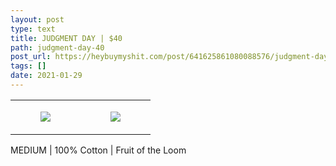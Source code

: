 ```yaml
---
layout: post
type: text
title: JUDGMENT DAY | $40
path: judgment-day-40
post_url: https://heybuymyshit.com/post/641625861080088576/judgment-day-40
tags: []
date: 2021-01-29
---
```




<table style="width:100%;"><tr><td style="vertical-align:top;">
      <figure class="tmblr-full" data-orig-height="2048" data-orig-width="1365" data-orig-src="https://concertshirts.netlify.app/shirts/0487/0487-01.jpg"><img src="https://64.media.tumblr.com/6002bcd4aa8006af001776a54f6a1d92/ab69b5f3d14834d0-94/s540x810/78722daa6420d592db2c3373e944f3ac5c074fe8.jpg" data-orig-height="2048" data-orig-width="1365" data-orig-src="https://concertshirts.netlify.app/shirts/0487/0487-01.jpg"/></figure></td>
    <td style="vertical-align:top;">
      <figure class="tmblr-full" data-orig-height="2048" data-orig-width="1365" data-orig-src="https://concertshirts.netlify.app/shirts/0487/0487-02.jpg"><img src="https://64.media.tumblr.com/2ac9eee64da36dab882037361f243897/ab69b5f3d14834d0-c5/s540x810/41a14726826b51a8d3556207a7b1cfe38336a543.jpg" data-orig-height="2048" data-orig-width="1365" data-orig-src="https://concertshirts.netlify.app/shirts/0487/0487-02.jpg"/></figure></td>
  </tr></table><p>
  MEDIUM | 100% Cotton | Fruit of the Loom
</p>
